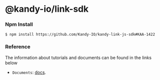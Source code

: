@kandy-io/link-sdk
========

### Npm Install

`$ npm install https://github.com/Kandy-IO/kandy-link-js-sdk#KAA-1422`

### Reference

The information about tutorials and documents can be found in the links below

* `Documents`: [docs](/docs).






